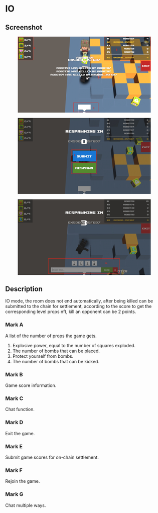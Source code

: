 # IO

## Screenshot

<div>

<figure><img src="../../.gitbook/assets/io1.png" alt=""><figcaption></figcaption></figure>

 

<figure><img src="../../.gitbook/assets/io2.png" alt=""><figcaption></figcaption></figure>

 

<figure><img src="../../.gitbook/assets/io3.png" alt=""><figcaption></figcaption></figure>

</div>

## Description

IO mode, the room does not end automatically, after being killed can be submitted to the chain for settlement, according to the score to get the corresponding level props nft, kill an opponent can be 2 points.

### Mark A

A list of the number of props the game gets.

1. Explosive power, equal to the number of squares exploded.
2. The number of bombs that can be placed.
3. Protect yourself from bombs.
4. The number of bombs that can be kicked.

### Mark B

Game score information.

### Mark C

Chat function.

### Mark D

Exit the game.

### Mark E

Submit game scores for on-chain settlement.

### Mark F

Rejoin the game.

### Mark G

Chat multiple ways.
